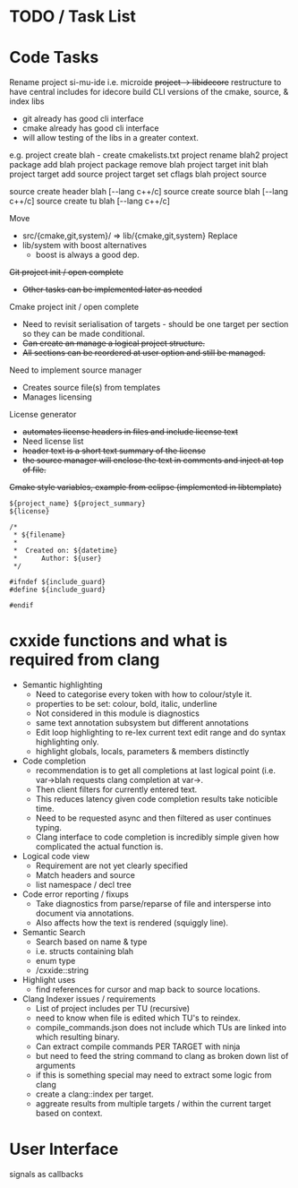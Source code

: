 TODO / Task List
================

Code Tasks
=========
Rename project si-mu-ide i.e. microide
~~project -> libidecore~~
restructure to have central includes for idecore
build CLI versions of the cmake, source, & index libs
 - git already has good cli interface
 - cmake already has good cli interface
 - will allow testing of the libs in a greater context.

e.g.
project create blah - create cmakelists.txt
project rename blah2
project package add blah
project package remove blah
project target init blah
project target add source
project target set cflags blah
project source

source create header blah [--lang c++/c]
source create source blah [--lang c++/c]
source create tu blah [--lang c++/c]

Move
 * src/{cmake,git,system}/ => lib/{cmake,git,system}
Replace
 * lib/system with boost alternatives
    * boost is always a good dep.


~~Git project init / open complete~~
 * ~~Other tasks can be implemented later as needed~~

Cmake project init / open complete
 * Need to revisit serialisation of targets - should be one target per section so they can be made conditional.
 * ~~Can create an manage a logical project structure.~~
 * ~~All sections can be reordered at user option and still be managed.~~

Need to implement source manager
 * Creates source file(s) from templates
 * Manages licensing

License generator
 * ~~automates license headers in files and include license text~~
 * Need license list
 * ~~header text is a short text summary of the license~~
 * ~~the source manager will enclose the text in comments and inject at top of file.~~

~~Cmake style variables, example from eclipse (implemented in libtemplate)~~

    ${project_name} ${project_summary}
    ${license}
    
    /*
     * ${filename}
     *
     *  Created on: ${datetime}
     *      Author: ${user}
     */
    
    #ifndef ${include_guard}
    #define ${include_guard}
    
    #endif

cxxide functions and what is required from clang
================================================

 * Semantic highlighting
    * Need to categorise every token with how to colour/style it.
    * properties to be set: colour, bold, italic, underline
    * Not considered in this module is diagnostics
    * same text annotation subsystem but different annotations
    * Edit loop highlighting to re-lex current text edit range and do syntax highlighting only.
    * highlight globals, locals, parameters & members distinctly
 * Code completion
    * recommendation is to get all completions at last logical point (i.e. var->blah requests clang completion at var->.
    * Then client filters for currently entered text.
    * This reduces latency given code completion results take noticible time.
    * Need to be requested async and then filtered as user continues typing.
    * Clang interface to code completion is incredibly simple given how complicated the actual function is.
 * Logical code view
    * Requirement are not yet clearly specified
    * Match headers and source
    * list namespace / decl tree
 * Code error reporting / fixups
    * Take diagnostics from parse/reparse of file and intersperse into document via annotations.
    * Also affects how the text is rendered (squiggly line).
 * Semantic Search
    * Search based on name & type
    * i.e. structs containing blah
    * enum type
    * /cxxide::string
 * Highlight uses
    * find references for cursor and map back to source locations.
 * Clang Indexer issues / requirements
    * List of project includes per TU (recursive)
    * need to know when file is edited which TU's to reindex.
    * compile_commands.json does not include which TUs are linked into which resulting binary.
    * Can extract compile commands PER TARGET with ninja
    * but need to feed the string command to clang as broken down list of arguments
    * if this is something special may need to extract some logic from clang
    * create a clang::index per target.
    * aggreate results from multiple targets / within the current target based on context.


User Interface
=============

signals as callbacks
